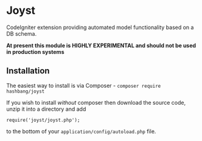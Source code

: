 Joyst
=====
CodeIgniter extension providing automated model functionality based on a DB schema.

**At present this module is HIGHLY EXPERIMENTAL and should not be used in production systems**


Installation
------------
The easiest way to install is via Composer - `composer require hashbang/joyst`

If you wish to install *without* composer then download the source code, unzip it into a directory and add

	require('joyst/joyst.php');

to the bottom of your `application/config/autoload.php` file.
